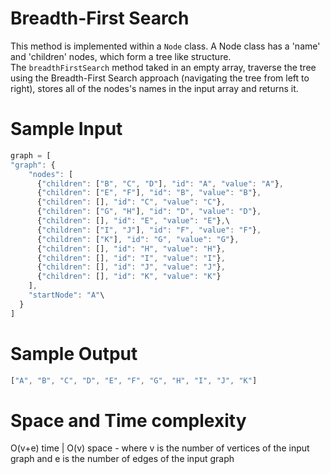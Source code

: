# Breadth-First Search

This method is implemented within a `Node` class. 
A Node class has a 'name' and 'children' nodes, which form a tree like structure.  \
The `breadthFirstSearch` method taked in an empty array, traverse the tree using the Breadth-First Search approach (navigating the tree from left to right), stores all of the nodes's names in the input array and returns it.

# Sample Input
```javascript
graph = [
"graph": {
    "nodes": [
      {"children": ["B", "C", "D"], "id": "A", "value": "A"},
      {"children": ["E", "F"], "id": "B", "value": "B"},
      {"children": [], "id": "C", "value": "C"},
      {"children": ["G", "H"], "id": "D", "value": "D"},
      {"children": [], "id": "E", "value": "E"},\
      {"children": ["I", "J"], "id": "F", "value": "F"},
      {"children": ["K"], "id": "G", "value": "G"},
      {"children": [], "id": "H", "value": "H"},
      {"children": [], "id": "I", "value": "I"},
      {"children": [], "id": "J", "value": "J"},
      {"children": [], "id": "K", "value": "K"}
    ],
    "startNode": "A"\
  }
]
```
  
# Sample Output
```javascript
["A", "B", "C", "D", "E", "F", "G", "H", "I", "J", "K"]
```
# Space and Time complexity
O(v+e) time | O(v) space - where v is the number of vertices of the input graph and e is the number of edges of the input graph
